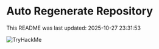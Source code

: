 # Auto Regenerate Repository

This README was last updated: 2025-10-27 23:31:53

 ![TryHackMe](https://tryhackme.com/badge/533634)